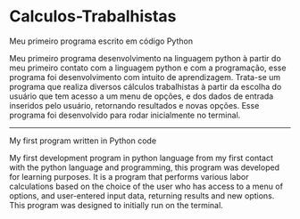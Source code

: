 # Calculos-Trabalhistas
Meu primeiro programa escrito em código Python

Meu primeiro programa desenvolvimento na linguagem python à partir do meu primeiro contato com a linguagem python e com a programação,
esse programa foi desenvolvimento com intuito de aprendizagem. Trata-se um programa que realiza diversos cálculos trabalhistas à partir 
da escolha do usuário que tem acesso a um menu de opções, e dos dados de entrada inseridos pelo usuário, retornando resultados e novas
opções. Esse programa foi desenvolvido para rodar inicialmente no terminal.

---------------------------------------------------------------------------------------------------------------------------------------

My first program written in Python code

My first development program in python language from my first contact with the python language and programming, this program was 
developed for learning purposes. It is a program that performs various labor calculations based on the choice of the user who has 
access to a menu of options, and user-entered input data, returning results and new options. This program was designed to initially 
run on the terminal.
